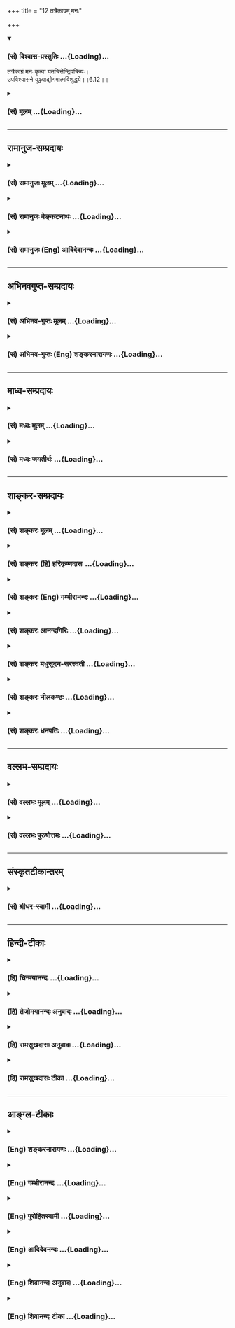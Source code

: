 +++
title = "12 तत्रैकाग्रम् मनः"

+++
<div class="js_include" newlevelforh1="3" title="(सं) विश्वास-प्रस्तुतिः" unfilled url="/purANam_vaiShNavam/mahAbhAratam/06-bhIShma-parva/03-bhagavad-gItA-parva/saMskRtam/vishvAsa-prastutiH/06_Atma-saMyama-yogaH_a/12_tatraikAgram_mana.md">
<details open><summary><h3>(सं) विश्वास-प्रस्तुतिः ...{Loading}...</h3></summary>

तत्रैकाग्रं मनः कृत्वा यतचित्तेन्द्रियक्रियः।  
उपविश्यासने युञ्ज्याद्योगमात्मविशुद्धये।।6.12।।
</details>
</div>
<div class="js_include collapsed" newlevelforh1="3" title="(सं) मूलम्" unfilled url="/purANam_vaiShNavam/mahAbhAratam/06-bhIShma-parva/03-bhagavad-gItA-parva/saMskRtam/mUlam/06_Atma-saMyama-yogaH_a/12_tatraikAgram_mana.md">
<details><summary><h3>(सं) मूलम् ...{Loading}...</h3></summary>

तत्रैकाग्रं मनः कृत्वा यतचित्तेन्द्रियक्रियः।  
उपविश्यासने युञ्ज्याद्योगमात्मविशुद्धये।।6.12।।
</details>
</div>


_________________
## रामानुज-सम्प्रदायः
<div class="js_include collapsed" newlevelforh1="3" title="(सं) रामानुजः मूलम्" unfilled url="/purANam_vaiShNavam/mahAbhAratam/06-bhIShma-parva/03-bhagavad-gItA-parva/saMskRtam/rAmAnujaH/mUlam/06_Atma-saMyama-yogaH_a/12_tatraikAgram_mana.md">
<details><summary><h3>(सं) रामानुजः मूलम् ...{Loading}...</h3></summary>

।।6.12।।**शुचौ देशे** अशुचिभिः पुरुषैः अनधिष्ठिते अपरिगृहीते च अशुचिभिः
वस्तुभिः अस्पृष्टे च पवित्रीभूते देशे दार्वादिनिर्मितं **नात्युच्छ्रितं
नातिनीचं चैलाजिनकुशोत्तरम् आसनं प्रतिष्ठाय** तस्मिन् मनःप्रसादकरे
सापाश्रये **उपविश्य** योगैकाग्रम् अव्याकुलम् **मनः कृत्वा
यतचित्तेन्द्रियक्रियः** सर्वात्मना उपसंहृतचित्तेन्द्रियक्रियः
**आत्मविशुद्धये** बन्धविमुक्तये **योगं यु़ञ्ज्यात्** आत्मावलोकनं
कुर्वीत।

</details>
</div>
<div class="js_include collapsed" newlevelforh1="3" title="(सं) रामानुजः वेङ्कटनाथः" unfilled url="/purANam_vaiShNavam/mahAbhAratam/06-bhIShma-parva/03-bhagavad-gItA-parva/saMskRtam/rAmAnujaH/venkaTanAthaH/06_Atma-saMyama-yogaH_a/12_tatraikAgram_mana.md">
<details><summary><h3>(सं) रामानुजः वेङ्कटनाथः ...{Loading}...</h3></summary>

।। 6.12बाह्योपकरणनियममाह शुचौ देश इत्यादिना। शुचिशब्दः
सङ्कोचकाभावात्संसर्गजं स्वाभाविकं चाशुचित्वं
निवर्तयतीत्यभिप्रायेणाहअशुचिभिरिति। अशुचयः पुरुषाः
पाषण्डिपतितादयः। अनधिष्ठिते अपरिगृहीते चेति अधिष्ठानं परकीयेषु
निर्वाहकत्वादिरूपेण संसर्गः परिग्रहः स्वकीयत्वाभिमानः तदुभयवर्जिते।
शुचिशब्दः शास्त्रान्तरोक्तं शोधकत्वमपि लक्षयतीत्यभिप्रायेणोक्तंपवित्रभूत
इति। च्विप्रत्ययरहितप्रयोगात् स्वतश्शुद्धिरुक्तानात्युच्छ्रितं नातिनीचं
इत्यादिदृष्टसौकर्यार्थम्। स्थिरत्वे हेतुर्दार्वादिनिर्मितत्वम् तस्य
कठिनत्वान्मृदुत्वार्थं चेलम् तत्रापि निस्तरङ्गत्वार्थं शुद्ध्यर्थं
चाजिनम् सर्वस्योपरि शुद्ध्यर्थं सत्वोन्मेषार्थं च
कुशाः। कुशाजिनचेलोत्तरम् इति कश्चिद्भाष्यपाठः
तथासत्युत्तरोत्तरमार्दवसिद्ध्यर्थमुक्तमिति मन्तव्यम्। विपरीतोऽत्र
क्रमश्चेलादीनाम् इति चशाङ्करम्।
केचित्त्वव्यवस्थितक्रमत्वमूचुः। प्रतिष्ठाप्य दृढं स्थापयित्वा। तत्रासन
उपविश्येत्यन्वयव्यक्त्यर्थंतस्मिन्नित्यादिकमुक्तम्। उक्तानां
शुचिदेशादीनां दृष्टादृष्टद्वारा योगोपयोगं दर्शयितुंमनःप्रसादकर
इत्युक्तम्। सापाश्रय उपविश्येति। अन्यथा पाश्चात्यधारणप्रयत्नः समाधिविरोधी
स्यादिति भावः। उपविश्य न तु तिष्ठञ्च्छयानो वा। तथा च सूत्रम्आसीनः
सम्भवात् ब्र.सू.4।1।7 इति। स्थानशयनयोश्च आयासनिद्रादिप्रसङ्गेन योगो न
सम्भवेत्। तत्रैकाग्रं इत्यन्वयभ्रमव्युदासाययोगैकाग्रमित्युक्तम्।
विरुद्धान्यवृत्तेरेतद्वृत्तिप्रधानत्वमिहैकाग्रत्वम्। अव्याकुलमेकाग्रम्
इति केषुचिद्भाष्यकोषेषु पाठः आत्मावलोकनोन्मुखं कृत्वेत्यर्थः। सार्वभौमो
हि चित्तस्य वृत्तिनिरोधो योगतया योगशास्त्रेऽभिहित इत्यभिप्रायेण
सर्वात्मनोपसंहृतचित्तेन्द्रियक्रिय इत्युक्तम्। चित्तमिह चिन्तावृत्तिः
इन्द्रियाणि च बाह्यानिएकाग्रं मनः कृत्वा इति वचनात् बाह्यविषयेभ्य
एवायमुपसंहारः अन्यथाऽऽत्मावलोकनमपि न स्यात्। एतेनमनसो निश्शेषवृत्तिविलयो
योगः इति वदन्तो निरस्ताः। शुद्धान्तःकरणस्य साक्षात्कारसाध्या
ह्यात्मविशुद्धिर्मोक्ष एवेत्यभिप्रायेणबन्धनिवृत्तय
इत्युक्तम्। अशुद्धास्ते समस्तास्तु देवाद्याः कर्मयोनयः वि.पु.6।7।77 इति
कर्मबन्धो ह्यात्मनामशुद्धिरुच्यते। योगं युञ्जीत इत्येतत्ओदनपाकं पचति
इतिवदित्यभिप्रायेणआत्मावलोकनं कुर्वीतेत्युक्तम्।

</details>
</div>
<div class="js_include collapsed" newlevelforh1="3" title="(सं) रामानुजः (Eng) आदिदेवानन्दः" unfilled url="/purANam_vaiShNavam/mahAbhAratam/06-bhIShma-parva/03-bhagavad-gItA-parva/saMskRtam/rAmAnujaH/english/AdidevAnandaH/06_Atma-saMyama-yogaH_a/12_tatraikAgram_mana.md">
<details><summary><h3>(सं) रामानुजः (Eng) आदिदेवानन्दः ...{Loading}...</h3></summary>

6.11 - 6.12 'In a clean spot,' i.e., in a spot pure in itself, not owned
or controlled by impure persons and untouched by impure things; having
'established a firm seat,' a seat made of wood or similar material,
which is neither too high nor too low; which is covered with cloth,
deer-skin and Kusa grass in the reverse order; seated on it in a way
which promotes the serenity of mind; having the mind concentrated on
Yoga; and holding the activities of the mind and senses in check in all
ways - he should practise 'Yoga', i.e., practise the vision of the self
for 'the purification of the self,' i.e., to end his bondage.

</details>
</div>


_________________
## अभिनवगुप्त-सम्प्रदायः
<div class="js_include collapsed" newlevelforh1="3" title="(सं) अभिनव-गुप्तः मूलम्" unfilled url="/purANam_vaiShNavam/mahAbhAratam/06-bhIShma-parva/03-bhagavad-gItA-parva/saMskRtam/abhinava-guptaH/mUlam/06_Atma-saMyama-yogaH_a/12_tatraikAgram_mana.md">
<details><summary><h3>(सं) अभिनव-गुप्तः मूलम् ...{Loading}...</h3></summary>

।।6.10 6.15।। ननु जितात्मनः इत्युक्तम् तत्कथं तज्जय इत्याशङ्क्य
आरुरुक्षोः कश्चिदुपायः कायसमत्वादिकः +++(SN कायसमुद्धारकः)+++ चित्तसंयम
उपदिश्यते योगीत्यादि अधिगच्छतीत्यन्तम्। आत्मानं च चित्तं च युञ्जीत
एकाग्रीकुर्यात्। सततमिति न परिमितं कालम्। एकाकित्वादिषु सत्सु
एतद्युज्यते +++(N युञ्जीत)+++ नान्यथा। आसनस्थैर्यात् कालस्थैर्ये +++(S
कालस्थैर्यम्)+++ चित्तस्थैर्यम्। चित्तक्रियाः संकल्पात्मनः
अन्याश्चेन्द्रियक्रिया येन यताः नियमं नीताः। धारयन् यत्नेन।
नासिकाग्रस्यावलोकने सति दिशामनवलोकनम्। मत्परमतया युक्त आसीत +++(N आसीत्)+++
इत्यर्थः +++(S omits इत्यर्थः)+++। एवमात्मानं युञ्जतः समादधतः शान्तिर्जायते
यस्यां संस्थापर्यन्तकाष्ठा मत्प्राप्तिः +++(K प्राप्तिर्योगोऽस्तीति)+++।

</details>
</div>
<div class="js_include collapsed" newlevelforh1="3" title="(सं) अभिनव-गुप्तः (Eng) शङ्करनारायणः" unfilled url="/purANam_vaiShNavam/mahAbhAratam/06-bhIShma-parva/03-bhagavad-gItA-parva/saMskRtam/abhinava-guptaH/english/shankaranArAyaNaH/06_Atma-saMyama-yogaH_a/12_tatraikAgram_mana.md">
<details><summary><h3>(सं) अभिनव-गुप्तः (Eng) शङ्करनारायणः ...{Loading}...</h3></summary>

6.12 See Comment under 6.15

</details>
</div>


_________________
## माध्व-सम्प्रदायः
<div class="js_include collapsed" newlevelforh1="3" title="(सं) मध्वः मूलम्" unfilled url="/purANam_vaiShNavam/mahAbhAratam/06-bhIShma-parva/03-bhagavad-gItA-parva/saMskRtam/madhvaH/mUlam/06_Atma-saMyama-yogaH_a/12_tatraikAgram_mana.md">
<details><summary><h3>(सं) मध्वः मूलम् ...{Loading}...</h3></summary>

।।6.12 6.14।। योगं समाधियोगं युञ्ज्यात्।

</details>
</div>
<div class="js_include collapsed" newlevelforh1="3" title="(सं) मध्वः जयतीर्थः" unfilled url="/purANam_vaiShNavam/mahAbhAratam/06-bhIShma-parva/03-bhagavad-gItA-parva/saMskRtam/madhvaH/jayatIrthaH/06_Atma-saMyama-yogaH_a/12_tatraikAgram_mana.md">
<details><summary><h3>(सं) मध्वः जयतीर्थः ...{Loading}...</h3></summary>

।।6.12 6.14।। उपविश्यासन इत्यत्रापि योगशब्द एवमेव व्याख्येय इत्याह
योगमिति। स्थानविवेकार्थं युञ्ज्यादित्युक्तम् कुर्यादिति यावत्।

</details>
</div>


_________________
## शाङ्कर-सम्प्रदायः
<div class="js_include collapsed" newlevelforh1="3" title="(सं) शङ्करः मूलम्" unfilled url="/purANam_vaiShNavam/mahAbhAratam/06-bhIShma-parva/03-bhagavad-gItA-parva/saMskRtam/shankaraH/mUlam/06_Atma-saMyama-yogaH_a/12_tatraikAgram_mana.md">
<details><summary><h3>(सं) शङ्करः मूलम् ...{Loading}...</h3></summary>

।।6.12।। **तत्र** तस्मिन् **आसने उपविश्य** योगं युञ्ज्यात्। कथम्
सर्वविषयेभ्यः उपसंहृत्य **एकाग्रं मनः कृत्वा यतचित्तेन्द्रियक्रियः**
चित्तं च इन्द्रियाणि च चित्तेन्द्रियाणि तेषां क्रियाः संयता यस्य सः
यतचित्तेन्द्रियक्रियः। स किमर्थं **योगं युञ्ज्यात्** इत्याह
**आत्मविशुद्धये** अन्तःकरणस्य विशुद्ध्यर्थमित्येतत्।। बाह्यमासनमुक्तम्
अधुना शरीरधारणं कथम् इत्युच्यते

</details>
</div>
<div class="js_include collapsed" newlevelforh1="3" title="(सं) शङ्करः (हि) हरिकृष्णदासः" unfilled url="/purANam_vaiShNavam/mahAbhAratam/06-bhIShma-parva/03-bhagavad-gItA-parva/saMskRtam/shankaraH/hindI/harikRShNadAsaH/06_Atma-saMyama-yogaH_a/12_tatraikAgram_mana.md">
<details><summary><h3>(सं) शङ्करः (हि) हरिकृष्णदासः ...{Loading}...</h3></summary>

।।6.12।। ( आसनको ) स्थिर स्थापन करके क्या करे ( सो कहते हैं ) उस आसनर
बैठकर योगका साधन करे। कैसे करे मनको सब विषयोंसे हटाकर एकाग्र करके तथा
यतचित्तेन्द्रियक्रिय यानी चित्त और इन्द्रियोंकी क्रियाओंको जीतनेवाला
होकर योगका साधन करे। जिसने मन और इन्द्रियोंकी क्रियाओंका संयम कर लिया हो
उसको यतचित्तेन्द्रियक्रिय कहते हैं। वह किसलिये योगका साधन करे सो कहते
हैं आत्मशुद्धिके लिये अर्थात् अन्तःकरणकी शुद्धिके लिये करे।

</details>
</div>
<div class="js_include collapsed" newlevelforh1="3" title="(सं) शङ्करः (Eng) गम्भीरानन्दः" unfilled url="/purANam_vaiShNavam/mahAbhAratam/06-bhIShma-parva/03-bhagavad-gItA-parva/saMskRtam/shankaraH/english/gambhIrAnandaH/06_Atma-saMyama-yogaH_a/12_tatraikAgram_mana.md">
<details><summary><h3>(सं) शङ्करः (Eng) गम्भीरानन्दः ...{Loading}...</h3></summary>

6.12 Pratisthapya, having established; sthiram, firmly; sucau, in a
clean; dese, place, which is solitary, either naturally or through
improvement; atmanah, his own; asanam, seat; na ati ucchritam, neither
too high; na ati nicam, nor even too low; and that made of
caila-ajina-kusa-uttram, cloth, skin, and kusa-grass, placed
successively one below the other-the successive arrangement of cloth
etc. here is in a reverse order to that of the textual reading-. What
follows after thus establishing the seat; Upavisya, sitting; tatra, on
that; asane, seat; yogam yunjyat, he should concentrate his mind. To
what purpose should he concentrate his mind; In answer the Lord says:
atma-visuddhaye, for the purification of the internal organ. How; Krtva,
making; manah, the mind; ekagram, one-pointed,by withdrawing it from all
objects; and yata-citta-indriya-kriyah, keeping the actions (kriyah) of
the mind (citta) and senses (indriya) under control (yata). The external
seat has been spoken of. Now is being stated how the posture of the body
should be:

</details>
</div>
<div class="js_include collapsed" newlevelforh1="3" title="(सं) शङ्करः आनन्दगिरिः" unfilled url="/purANam_vaiShNavam/mahAbhAratam/06-bhIShma-parva/03-bhagavad-gItA-parva/saMskRtam/shankaraH/AnandagiriH/06_Atma-saMyama-yogaH_a/12_tatraikAgram_mana.md">
<details><summary><h3>(सं) शङ्करः आनन्दगिरिः ...{Loading}...</h3></summary>

।।6.12।। यथोक्तमासनं संपाद्य किं कर्तव्यमिति प्रश्नपूर्वकं कर्तव्यं
तन्निर्दिशति **प्रतिष्ठाप्येति।** योगं युञ्जानस्येतिकर्तव्यताकलापं
पृच्छति **कथमिति।** सर्वेभ्यो विषयेभ्यः सकाशात्प्रत्याहृत्य मनसो
यदेकस्मिन्नेव ध्येये विषये समाधानं यच्चित्तस्येन्द्रियाणां च
बाह्यक्रियाणां संयमनं तदुभयं कृत्वा योगमनुतिष्ठेदित्याह **सर्वेति।**
आसने यथोक्ते स्थित्वा यथोक्तया रीत्या योगानुष्ठानस्य प्रश्नपूर्वकं फलमाह
**स किमर्थमित्यादिना।**

</details>
</div>
<div class="js_include collapsed" newlevelforh1="3" title="(सं) शङ्करः मधुसूदन-सरस्वती" unfilled url="/purANam_vaiShNavam/mahAbhAratam/06-bhIShma-parva/03-bhagavad-gItA-parva/saMskRtam/shankaraH/madhusUdana-sarasvatI/06_Atma-saMyama-yogaH_a/12_tatraikAgram_mana.md">
<details><summary><h3>(सं) शङ्करः मधुसूदन-सरस्वती ...{Loading}...</h3></summary>

।।6.12।। एवमासनं प्रतिष्ठाप्य किं कुर्यादिति तत्राह तत्र तस्मिन्नासन
उपविश्यैव नतु शयानस्तिष्ठन्वा। आसीनः संभवात् इति न्यायात्। यताः संयता
उपरताश्चित्तस्येन्द्रियाणां च क्रिया वृत्तयो येन स यतचित्तेन्द्रियक्रियः
सन् योगं समाधिं युञ्जीताभ्यसेत्। किमर्थं आत्मविशुद्धये आत्मनोऽन्तःकरणस्य
सर्वविक्षेपशून्यत्वेनातिसूक्ष्मतया ब्रह्मसाक्षात्कारयोग्यतायै। दृश्यते
त्वग्र्यया बुद्ध्या सूक्ष्मया सूक्ष्मदर्शिभिः इति श्रुतेः। किं कृत्वा
योगमभ्यसेदिति तत्राह एकाग्रं
राजसतामसव्युत्थानाख्यप्रागुक्तभूमित्रयपरित्यागेनैकविषयकधारावाहिकानेकवृत्तियुक्तमुद्रिक्तसत्त्वं
मनः कृत्वा दृढभूमिकेन प्रयत्नेन संपाद्यैकाग्रताविवृद्ध्यर्थं योगं
संप्रज्ञातसमाधिमभ्यसेत्। सच ब्रह्माकारमनोवृत्तिप्रवाह एव
निदिध्यासनाख्यः। तदुक्तम्ब्रह्माकारमनोवृत्तिप्रवाहोऽहंकृतिं विना।
संप्रज्ञातसमाधिः स्याद्ध्यानाभ्यासप्रकर्षतः इति। एतदेवाभिप्रेत्य
ध्यानाभ्यासप्रकर्षं विदधे भगवान्योगी युञ्जीत
सततंयुञ्ज्याद्योगमात्मविशुद्धयेयुक्त आसीत मत्परः इत्यादि बहुकृत्वः।

</details>
</div>
<div class="js_include collapsed" newlevelforh1="3" title="(सं) शङ्करः नीलकण्ठः" unfilled url="/purANam_vaiShNavam/mahAbhAratam/06-bhIShma-parva/03-bhagavad-gItA-parva/saMskRtam/shankaraH/nIlakaNThaH/06_Atma-saMyama-yogaH_a/12_tatraikAgram_mana.md">
<details><summary><h3>(सं) शङ्करः नीलकण्ठः ...{Loading}...</h3></summary>

।।6.12।। प्रतिष्ठाप्य किं कुर्यादिति तत्राह **तत्रेति।** तत्रासने
पद्मस्वस्तिकाद्यन्यतमेनासनेनोपविश्य यता निगृहीताः चित्तस्य क्रियाः
विषयाणां स्मरणानि इन्द्रियक्रियास्तेषां ग्रहणं येनासौ
यतचित्तेन्द्रियक्रियः। अतएव मनः बाह्याभ्यन्तरविषयानुपरक्ततया एकं
ध्येयमेव प्रत्यक्तत्वं अग्रे यस्य स्फुरति नान्यत् तदेकाग्रं
वृत्त्यन्तरानन्तरितब्रह्मैकाकारवृत्तिप्रवाहि कृत्वा आत्मविशुद्धये
चित्तशुद्ध्यर्थं योगं वृत्तिप्रवाहस्यापि निरोधं युञ्ज्यादनुतिष्ठेत्।
चित्तस्य स्थैर्यतापादनेन।

</details>
</div>
<div class="js_include collapsed" newlevelforh1="3" title="(सं) शङ्करः धनपतिः" unfilled url="/purANam_vaiShNavam/mahAbhAratam/06-bhIShma-parva/03-bhagavad-gItA-parva/saMskRtam/shankaraH/dhanapatiH/06_Atma-saMyama-yogaH_a/12_tatraikAgram_mana.md">
<details><summary><h3>(सं) शङ्करः धनपतिः ...{Loading}...</h3></summary>

।।6.12।। तत्रासनं प्रतिष्ठाप्य तत्रासन उपविश्यात्मशुद्धयेऽन्तःकरणशुद्धये।
यत्त्वात्मनः प्रतीचा विशुद्धिः सविलासाविद्यापङ्कसंपर्कहानिस्तस्या
इत्यर्थं इति तन्न। अविद्यापङ्कनिवृत्तेर्ज्ञानाधीनत्वात्।
ज्ञानप्राप्तिद्वारा प्रतीचो विशुद्धय इति
द्वारकल्पनापेक्षयान्तःकरणविशुद्य्धर्थमित्यस्यैव न्याय्यत्वात्। योगं
युञ्ज्यात्। कथमित्यत आह। सर्वविषयेभ्य उपसंहृत्य मनः एकमग्रं प्रधानं
चिन्तनीयं यस्येति तथा कृत्वा क्षिप्तमूढविक्षिप्तभूमित्यागेन
एकाग्रनिरोधभूमिभ्यां समाहितं कृत्वेत्यपि बोध्यम्। पुनश्च
यतचित्तेन्द्रियक्रियः सन् चित्तं चेन्द्रियाणि च तेषां क्रियाः संयता यस्य
सः।

</details>
</div>


_________________
## वल्लभ-सम्प्रदायः
<div class="js_include collapsed" newlevelforh1="3" title="(सं) वल्लभः मूलम्" unfilled url="/purANam_vaiShNavam/mahAbhAratam/06-bhIShma-parva/03-bhagavad-gItA-parva/saMskRtam/vallabhaH/mUlam/06_Atma-saMyama-yogaH_a/12_tatraikAgram_mana.md">
<details><summary><h3>(सं) वल्लभः मूलम् ...{Loading}...</h3></summary>

।।6.10 6.13।। एवं योगारूढस्य स्वरूपमुक्त्वाऽऽरुरुक्षोः साङ्गं योगं विदधतः
सिद्धिमाह योगी इत्यादिनामत्संस्थामधिगच्छति 15 इत्यन्तेन। योगी युञ्जानो
रहसि स्थितः आत्मानं सततं युञ्जीत।

</details>
</div>
<div class="js_include collapsed" newlevelforh1="3" title="(सं) वल्लभः पुरुषोत्तमः" unfilled url="/purANam_vaiShNavam/mahAbhAratam/06-bhIShma-parva/03-bhagavad-gItA-parva/saMskRtam/vallabhaH/puruShottamaH/06_Atma-saMyama-yogaH_a/12_tatraikAgram_mana.md">
<details><summary><h3>(सं) वल्लभः पुरुषोत्तमः ...{Loading}...</h3></summary>

  
  
।।6.12।। तत्र भगवत्स्वरूपे एकाग्रं केवलदास्यभावेऽनन्यतया स्थितं मनः
कृत्वा। यताः शान्ताश्चित्तन्द्रियक्रिया यस्य। चित्तक्रियाः
स्वभोगचाञ्चल्यादयः इन्द्रियक्रियाः स्वतापनिवृत्त्यर्थं दर्शनाद्यभिलाषाः
तादृशो भूत्वा आसने उपविश्य आत्मशु द्ध्यर्थं भावस्वरूपसिद्ध्यर्थं योगं
भगवत्संयोगं युञ्ज्यात् अभ्यसेत्।  
  

</details>
</div>


_________________
## संस्कृतटीकान्तरम्
<div class="js_include collapsed" newlevelforh1="3" title="(सं) श्रीधर-स्वामी" unfilled url="/purANam_vaiShNavam/mahAbhAratam/06-bhIShma-parva/03-bhagavad-gItA-parva/saMskRtam/shrIdhara-svAmI/06_Atma-saMyama-yogaH_a/12_tatraikAgram_mana.md">
<details><summary><h3>(सं) श्रीधर-स्वामी ...{Loading}...</h3></summary>

।।6.12।। **तत्रेति।** तत्र तस्मिन्नासने उपविश्य एकाग्रं विक्षेपरहितं मनः
कृत्वा योगं युञ्ज्यादभ्यसेत्। यताः संयताश्चित्तस्येन्द्रियाणां च क्रिया
यस्यात्मनो मनसो विशुद्धये उपशान्तये।

</details>
</div>


_________________
## हिन्दी-टीकाः
<div class="js_include collapsed" newlevelforh1="3" title="(हि) चिन्मयानन्दः" unfilled url="/purANam_vaiShNavam/mahAbhAratam/06-bhIShma-parva/03-bhagavad-gItA-parva/hindI/chinmayAnandaH/06_Atma-saMyama-yogaH_a/12_tatraikAgram_mana.md">
<details><summary><h3>(हि) चिन्मयानन्दः ...{Loading}...</h3></summary>

।।6.12।। उपयुक्त आसन में बैठना मात्र योग नहीं है। बाह्य आसन तथा शरीर का
विशेष स्थिति मे बैठना मन की एकाग्रता के लिए उपयोगी अवश्य हो सकता है
किन्तु इतना ही करने मात्र से आत्मविकास के प्रति हम आश्वस्त नहीं हो
सकते। आसन में बैठने के पश्चात् अन्तकरण के द्वारा किस प्रकार ध्यान करना
चाहिये इसका निर्देश श्रीकृष्ण यहाँ देते हैं। प्रथम निर्देश मन को एकाग्र
करने का है। किसी गुरु के लिए इस भ्रमित पीढ़ी के किसी शिष्य के मन को
एकाग्र करने का उपदेश देना तो सरल है परन्तु बिना ज्ञान के साधक को उपदेश
का पालन करना संभव नहीं होता। अत इस उपदेश के साथ ही उन व्यावहारिक विधियों
को भी बताना आवश्यक है जिनके द्वारा यह एकाग्रता प्राप्त की जा सकती है।
व्यावहारिक विधि के बिना वह उपदेश केवल आदर्श तत्त्व ज्ञान बनकर रह जाता
है। गीता की यही विशेषता है कि ज्ञान को जीवन के लिए व्यवहार्य बनाने में
वह अनेक उपायों को भी बताती है। मन की कल्पना शक्ति एवं इन्द्रियों के
व्यापार को संयमित करने के लिए श्रीकृष्ण कहते हैं कि यह एक उपाय है।
एकाग्रता तो मन की वास्तविक सार्मथ्य है परन्तु कभीकभी अचानक प्राप्त हुई
शांति को वह समझ नहीं पाता तब पूर्वाजित अनुभवों के स्मरण से अथवा
इन्द्रियों द्वारा विषय ग्रहण से वह क्षुब्ध हो जाता है। इन्ही संकल्पों के
कारण एकाग्रता भंग हो जाती है। यदि चित्त और इन्द्रियों की क्रियायों से
होने वाली शांति के ह्रास को रोक दिया जाय तो मन तत्काल और सहज ही एकाग्र
हो जाता है। इस प्रकार बाह्य आसन में बैठ कर अन्तकरण के द्वारा आत्मतत्त्व
का ध्यान करना चाहिए। ध्यानाभ्यास का प्रयोजन ज्ञात करने की सभी साधकों की
स्वाभाविक इच्छा होती है। प्रचलित धारणा यह है कि हमें आत्मा का अनुभव उसी
प्रकार होगा जैसे कि किसी दृश्य वस्तु का। परन्तु श्रीकृष्ण ऐसी धारणा को
दूर करते हुए कहते हैं कि ध्यान का प्रयोजन है आत्मशुद्धि अर्थात् अन्तकरण
की शुद्धि। मन का विक्षेप ही उसकी अशुद्धि कहलाती है। शास्त्रों का वचन है
कि प्रतिदिन दृढ़ता से ध्यान का अभ्यास करने से चित्त शुद्ध हो जाता है और
ऐसे ही शुद्ध और स्थिर अन्तकरण में आत्मा का साक्षात् अनुभव होता है जो
स्वयंसिद्ध नित्य उपलब्ध है। जैसे दर्पण में अपने प्रतिबिम्ब को देखकर अपनी
पहचान होती है उसी प्रकार यह ध्यान विधि भी है। अब अगले श्लोक में शरीर की
स्थिति का वर्णन करते हैं

</details>
</div>
<div class="js_include collapsed" newlevelforh1="3" title="(हि) तेजोमयानन्दः अनुवादः" unfilled url="/purANam_vaiShNavam/mahAbhAratam/06-bhIShma-parva/03-bhagavad-gItA-parva/hindI/tejomayAnandaH/anuvAdaH/06_Atma-saMyama-yogaH_a/12_tatraikAgram_mana.md">
<details><summary><h3>(हि) तेजोमयानन्दः अनुवादः ...{Loading}...</h3></summary>

।।6.12।। वहाँ (आसन में बैठकर) मन को एकाग्र करके, चित्त और इन्द्रियों की
क्रियाओं को वश में किये हुये आत्मशुद्धि के लिए योग का अभ्यास करे।।

</details>
</div>
<div class="js_include collapsed" newlevelforh1="3" title="(हि) रामसुखदासः अनुवादः" unfilled url="/purANam_vaiShNavam/mahAbhAratam/06-bhIShma-parva/03-bhagavad-gItA-parva/hindI/rAmasukhadAsaH/anuvAdaH/06_Atma-saMyama-yogaH_a/12_tatraikAgram_mana.md">
<details><summary><h3>(हि) रामसुखदासः अनुवादः ...{Loading}...</h3></summary>

।।6.12।। उस आसनपर बैठकर चित्त और इन्द्रियोंकी क्रियाओंको वशमें रखते हुए
मनको एकाग्र करके अन्तःकरणकी शुद्धिके लिये योगका अभ्यास करे।

</details>
</div>
<div class="js_include collapsed" newlevelforh1="3" title="(हि) रामसुखदासः टीका" unfilled url="/purANam_vaiShNavam/mahAbhAratam/06-bhIShma-parva/03-bhagavad-gItA-parva/hindI/rAmasukhadAsaH/TIkA/06_Atma-saMyama-yogaH_a/12_tatraikAgram_mana.md">
<details><summary><h3>(हि) रामसुखदासः टीका ...{Loading}...</h3></summary>

।।6.12।।***व्याख्या--***\[पूर्वश्लोकमें बिछाये जानेवाले आसनकी विधि
बतानेके बाद अब भगवान् बारहवें और तेरहवें श्लोकमें बैठनेवाले आसनकी विधि
बताते हैं। \]

</details>
</div>


_________________
## आङ्ग्ल-टीकाः
<div class="js_include collapsed" newlevelforh1="3" title="(Eng) शङ्करनारायणः" unfilled url="/purANam_vaiShNavam/mahAbhAratam/06-bhIShma-parva/03-bhagavad-gItA-parva/english/shankaranArAyaNaH/06_Atma-saMyama-yogaH_a/12_tatraikAgram_mana.md">
<details><summary><h3>(Eng) शङ्करनारायणः ...{Loading}...</h3></summary>

6.12. Sitting there on the seat and making the mind single-pointed, let
him, with the activities of his mind and senses subdued, practise Yoga
for self-purification.

</details>
</div>
<div class="js_include collapsed" newlevelforh1="3" title="(Eng) गम्भीरानन्दः" unfilled url="/purANam_vaiShNavam/mahAbhAratam/06-bhIShma-parva/03-bhagavad-gItA-parva/english/gambhIrAnandaH/06_Atma-saMyama-yogaH_a/12_tatraikAgram_mana.md">
<details><summary><h3>(Eng) गम्भीरानन्दः ...{Loading}...</h3></summary>

6.12 (and) sitting on that seat, he should concentrate his mind for the
purification of the internal organ, making the mind one-pointed and
keeping the actions of the mind and senses under control.

</details>
</div>
<div class="js_include collapsed" newlevelforh1="3" title="(Eng) पुरोहितस्वामी" unfilled url="/purANam_vaiShNavam/mahAbhAratam/06-bhIShma-parva/03-bhagavad-gItA-parva/english/purohitasvAmI/06_Atma-saMyama-yogaH_a/12_tatraikAgram_mana.md">
<details><summary><h3>(Eng) पुरोहितस्वामी ...{Loading}...</h3></summary>

6.12 Seated thus, his mind concentrated, its functions controlled and
his senses governed, let him practise meditation for the purification of
his lower nature.

</details>
</div>
<div class="js_include collapsed" newlevelforh1="3" title="(Eng) आदिदेवनन्दः" unfilled url="/purANam_vaiShNavam/mahAbhAratam/06-bhIShma-parva/03-bhagavad-gItA-parva/english/AdidevanandaH/06_Atma-saMyama-yogaH_a/12_tatraikAgram_mana.md">
<details><summary><h3>(Eng) आदिदेवनन्दः ...{Loading}...</h3></summary>

6.12 There, sitting on the seat, with the mind concentrated and holding
the mind and senses in check, he should practise Yoga for the
purification of the self.

</details>
</div>
<div class="js_include collapsed" newlevelforh1="3" title="(Eng) शिवानन्दः अनुवादः" unfilled url="/purANam_vaiShNavam/mahAbhAratam/06-bhIShma-parva/03-bhagavad-gItA-parva/english/shivAnandaH/anuvAdaH/06_Atma-saMyama-yogaH_a/12_tatraikAgram_mana.md">
<details><summary><h3>(Eng) शिवानन्दः अनुवादः ...{Loading}...</h3></summary>

6.12 There, having made the mind one-pointed, with the actions of the
mind and the senses controlled, let him, seated on the seat, practise
Yoga for the purification of the self.

</details>
</div>
<div class="js_include collapsed" newlevelforh1="3" title="(Eng) शिवानन्दः टीका" unfilled url="/purANam_vaiShNavam/mahAbhAratam/06-bhIShma-parva/03-bhagavad-gItA-parva/english/shivAnandaH/TIkA/06_Atma-saMyama-yogaH_a/12_tatraikAgram_mana.md">
<details><summary><h3>(Eng) शिवानन्दः टीका ...{Loading}...</h3></summary>

6.12 तत्र there; एकाग्रम् onepointed; मनः the mind; कृत्वा having made;
यतचित्तेन्द्रियक्रियः one who has controlled the actions of the mind and
the senses; उपविश्य being seated; आसने on the seat; युञ्ज्यात् let him
practise; योगम् Yoga; आत्मविशुद्धये for the purification of the
self.Commentary The self means the mind. The real Supreme Self is the
Atma. This is Primary (Mukhya). Mind also is the self. But this is used
in a secondary sense (Gauna). Mukhya Atma is Brahman or the highest
Self. Gauna Atma is the mind.Make the mind onepointed by collecting all
its dissipated rays by the practice of Yoga. Withdraw it from all
senseobjects again and again and try to fix it steadily on your Lakshya
or point of meditation or centre. Gradually you will have concentration
of the mind or onepointedness. You must be very regular in your
practice. Only then will you succeed. Regularity is of paramount
importance. You should know the ways and habits of the mind through
daily introspection; selfanalysis or selfexamination. You should have a
knowledge of the laws of the mind. Then it will be easy for you to check
the wandering mind. When you sit for meditation; and when you
deliberately attempt to forget the worldly objects; all sorts of worldly
thoughts will crop up in your mind and disturb your meditation. You will
be ite astonished. Old thoughts that you entertained several years ago;
and old memories of past enjoyments will bubble up and force the mind to
wander in all directions. You will find that the trapdoor of the vast
subconscious mind is opened or the lid of the storehouse of thoughts
within is lifted up and the thoughts gush out in a continous stream. The
more you attempt to still them; the more they will bubble up with
redoubled force and strength.Be not discouraged. Nil desperandum. Never
despair. Through regular and constant meditation you can purify the
subconscious mind and its constant memories. The fire of meditation will
burn all thoughts. Be sure of this. Meditation is a potent antidote to
annihilate the poisonous worldly thoughts. Be assured of this.Meditation
on the immortal Self will act like a dynamite and blow up all thoughts
and memories in the conscious mind. If the thoughts trouble you much; do
not try to suppress them by force. Be a silent witness as in a bioscope.
They will subside gradually. Then try to root them out through regual
silent meditation.During introspection you can clearly observe the rapid
shifting of the mind from one line of thought to another. Herein lies a
chance for you to mould the mind properly and direct the thoughts and
the mental energy in the divine channel. You can rearrange the thoughts
and make new associations on a new Sattvic basis. You can throw out
wordly and useless thoughts. Just as you remove the weeds and throw them
out; you can throw these out; and you can cultivate sublime; divine
thoughts in the divine garden of your mind. This is a very patient work.
This is a stupendous task indeed. But for a Yogi of determination who
has the grace of the Lord and an iron will it is nothing.Calm the
bubbling emotions; sentiments; instincts and impulses gradually through
silent meditation. You can give a new orientation to your feelings by
gradual and systematic practice. You can entirely transmute your wordly
nature into divine nature. You can exercise supreme control over the
nervecurrents; muscles; the five sheaths (of the Self); emotions;
impulses and instincts through meditation.

</details>
</div>
